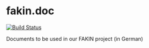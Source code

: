 # fakin.doc

[![Build Status](https://travis-ci.org/KWB-R/fakin.doc.svg?branch=master)](https://travis-ci.org/KWB-R/fakin.doc)


Documents to be used in our FAKIN project (in German)
